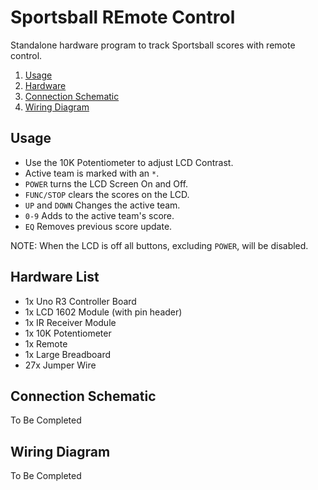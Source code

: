 # Sportsball REmote Control

Standalone hardware program to track Sportsball scores with remote control.

1. [Usage](#Usage)
2. [Hardware](#Hardware-List)
3. [Connection Schematic](#Connection-Schematic)
4. [Wiring Diagram](#Wiring-Diagram)

## Usage

- Use the 10K Potentiometer to adjust LCD Contrast.
- Active team is marked with an `*`.
- `POWER` turns the LCD Screen On and Off.
- `FUNC/STOP` clears the scores on the LCD.
- `UP` and `DOWN` Changes the active team.
- `0-9` Adds to the active team's score.
- `EQ` Removes previous score update.

NOTE: When the LCD is off all buttons, excluding `POWER`, will be disabled.

## Hardware List

- 1x Uno R3 Controller Board
- 1x LCD 1602 Module (with pin header)
- 1x IR Receiver Module
- 1x 10K Potentiometer
- 1x Remote
- 1x Large Breadboard
- 27x Jumper Wire

## Connection Schematic

To Be Completed

## Wiring Diagram

To Be Completed